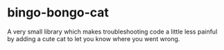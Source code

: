 # bingo-bongo-cat
A very small library which makes troubleshooting code a little less painful by adding a cute cat to let you know where you went wrong.

